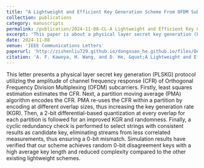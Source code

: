```yaml
---
title: "A Lightweight and Efficient Key Generation Scheme From OFDM Subcarriers’ Channel Responses"
collection: publications
category: manuscripts
permalink: /publication/2024-11-08-CL-A Lightweight and Efficient Key Generation Scheme From OFDM Subcarriers’ Channel Responses-number-18
excerpt: 'This paper is about a physical layer secret key generation (PLSKG) protocol utilizing the amplitude of channel frequency response (CFR) of Orthogonal Frequency Division Multiplexing (OFDM) subcarriers.'
date: 2024-11-08
venue: 'IEEE Communications Letters'
paperurl: 'http://zishenliu729.github.io/dongxuan_he.github.io/files/Design_of_Precoded_Waveform_With_Low_PAPR_for_High_Mobility_Communication_Systems.pdf'
citation: 'A. F. Kawoya, H. Wang, and D. He, &quot;A Lightweight and Efficient Key Generation Scheme From OFDM Subcarriers’ Channel Responses,&quot; <i>IEEE Wireless Commun. Lett.</i>, vol. 13, no. 11, pp. 3177–3181, Nov. 2024.'
---
```


This letter presents a physical layer secret key generation (PLSKG) protocol utilizing the amplitude of channel frequency response (CFR) of Orthogonal Frequency Division Multiplexing (OFDM) subcarriers. Firstly, least squares estimation estimates the CFR. Next, a partition moving average (PMA) algorithm encodes the CFR. PMA re-uses the CFR within a partition by encoding at different overlap sizes, thus increasing the key generation rate (KGR). Then, a 2-bit differential-based quantization at every overlap for each partition is followed for an improved KGR and randomness. Finally, a cyclic redundancy check is performed to select strings with consistent results as candidate key, eliminating streams from less correlated measurements, thus ensuring a 0-bit mismatch. Simulation results have verified that our scheme achieves random 0-bit disagreement keys with a high average key length and reduced complexity compared to the other existing lightweight schemes.